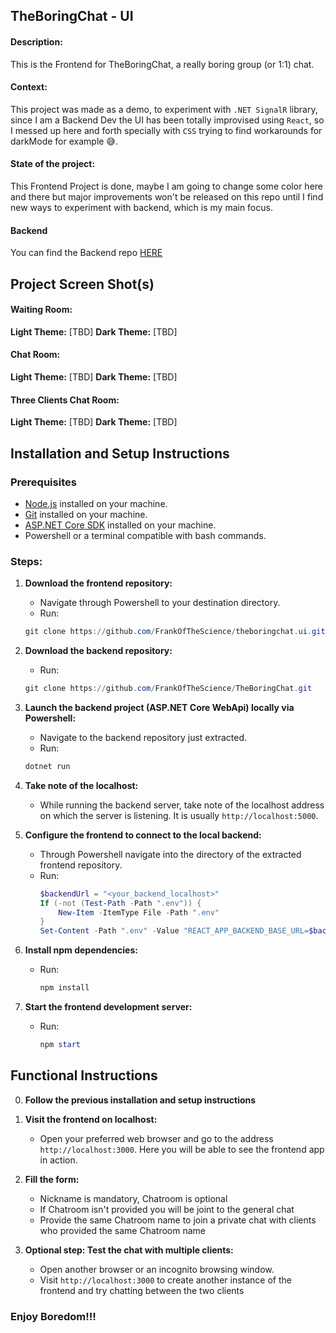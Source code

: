 ## TheBoringChat - UI

#### Description:

This is the Frontend for TheBoringChat, a really boring group (or 1:1) chat.

#### Context:

This project was made as a demo, to experiment with `.NET SignalR` library, since I am a Backend Dev the UI has been totally improvised using `React`, so I messed up here and forth specially with `CSS` trying to find workarounds for darkMode for example 😅.

#### State of the project:

This Frontend Project is done, maybe I am going to change some color here and there but major improvements won't be released on this repo until I find new ways to experiment with backend, which is my main focus.

#### Backend

You can find the Backend repo [HERE](https://github.com/FrankOfTheScience/TheBoringChat)

## Project Screen Shot(s)

#### Waiting Room:   
**Light Theme:**
[TBD]
**Dark Theme:**
[TBD]

#### Chat Room:   
**Light Theme:**
[TBD]
**Dark Theme:**
[TBD]

#### Three Clients Chat Room:   
**Light Theme:**
[TBD]
**Dark Theme:**
[TBD]

## Installation and Setup Instructions

### Prerequisites
- [Node.js](https://nodejs.org/) installed on your machine.
- [Git](https://git-scm.com/) installed on your machine.
- [ASP.NET Core SDK](https://dotnet.microsoft.com/download) installed on your machine.
- Powershell or a terminal compatible with bash commands.

### Steps:

1. **Download the frontend repository:**
   - Navigate through Powershell to your destination directory.
   - Run:
   ```powershell
   git clone https://github.com/FrankOfTheScience/theboringchat.ui.git
   ```

2. **Download the backend repository:**
   - Run:
   ```powershell
   git clone https://github.com/FrankOfTheScience/TheBoringChat.git
   ```

3. **Launch the backend project (ASP.NET Core WebApi) locally via Powershell:**
   - Navigate to the backend repository just extracted.
   - Run:
   ```powershell
   dotnet run
   ```

4. **Take note of the localhost:**
   - While running the backend server, take note of the localhost address on which the server is listening. It is usually `http://localhost:5000`.

5. **Configure the frontend to connect to the local backend:**
   - Through Powershell navigate into the directory of the extracted frontend repository.
   - Run:
     ```powershell
     $backendUrl = "<your_backend_localhost>"
     If (-not (Test-Path -Path ".env")) {
         New-Item -ItemType File -Path ".env"
     }
     Set-Content -Path ".env" -Value "REACT_APP_BACKEND_BASE_URL=$backendUrl"```

6. **Install npm dependencies:**
   - Run:
     ```powershell
     npm install
     ```

7. **Start the frontend development server:**
   - Run:
     ```powershell
     npm start
     ```

## Functional Instructions

0. **Follow the previous installation and setup instructions**
   
1. **Visit the frontend on localhost:**
   - Open your preferred web browser and go to the address `http://localhost:3000`. Here you will be able to see the frontend app in action.
  
2. **Fill the form:**
   - Nickname is mandatory, Chatroom is optional
   - If Chatroom isn't provided you will be joint to the general chat
   - Provide the same Chatroom name to join a private chat with clients who provided the same Chatroom name

3. **Optional step: Test the chat with multiple clients:**
   - Open another browser or an incognito browsing window.
   - Visit `http://localhost:3000` to create another instance of the frontend and try chatting between the two clients

### Enjoy Boredom!!!


